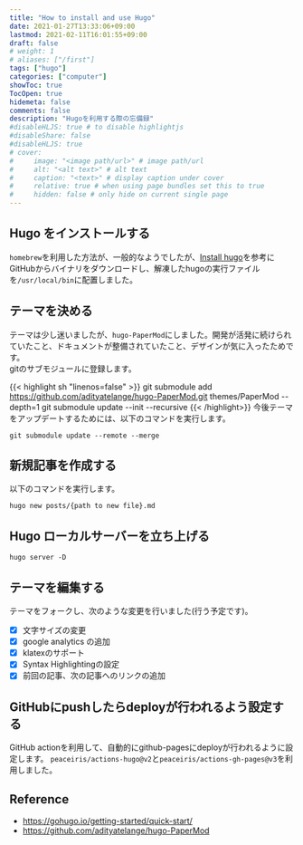 ```yaml
---
title: "How to install and use Hugo"
date: 2021-01-27T13:33:06+09:00
lastmod: 2021-02-11T16:01:55+09:00
draft: false
# weight: 1
# aliases: ["/first"]
tags: ["hugo"]
categories: ["computer"]
showToc: true
TocOpen: true
hidemeta: false
comments: false
description: "Hugoを利用する際の忘備録"
#disableHLJS: true # to disable highlightjs
#disableShare: false
#disableHLJS: true
# cover:
#     image: "<image path/url>" # image path/url
#     alt: "<alt text>" # alt text
#     caption: "<text>" # display caption under cover
#     relative: true # when using page bundles set this to true
#     hidden: false # only hide on current single page
---
```



## Hugo をインストールする
`homebrew`を利用した方法が、一般的なようでしたが、[Install hugo](https://gohugo.io/getting-started/installing#binary-cross-platform)を参考にGitHubからバイナリをダウンロードし、解凍したhugoの実行ファイルを`/usr/local/bin`に配置しました。

## テーマを決める
テーマは少し迷いましたが、`hugo-PaperMod`にしました。開発が活発に続けられていたこと、ドキュメントが整備されていたこと、デザインが気に入ったためです。  
gitのサブモジュールに登録します。

{{< highlight sh "linenos=false" >}}
git submodule add https://github.com/adityatelange/hugo-PaperMod.git themes/PaperMod --depth=1
git submodule update --init --recursive
{{< /highlight>}}
今後テーマをアップデートするためには、以下のコマンドを実行します。
```shell
git submodule update --remote --merge
```

## 新規記事を作成する
以下のコマンドを実行します。

```shell
hugo new posts/{path to new file}.md
```

## Hugo ローカルサーバーを立ち上げる
```
hugo server -D
```

## テーマを編集する
テーマをフォークし、次のような変更を行いました(行う予定です)。
- [x] 文字サイズの変更
- [x] google analytics の追加
- [x] klatexのサポート
- [x] Syntax Highlightingの設定
- [x] 前回の記事、次の記事へのリンクの追加

## GitHubにpushしたらdeployが行われるよう設定する
GitHub actionを利用して、自動的にgithub-pagesにdeployが行われるように設定します。
`peaceiris/actions-hugo@v2`と`peaceiris/actions-gh-pages@v3`を利用しました。

## Reference 
- https://gohugo.io/getting-started/quick-start/
- https://github.com/adityatelange/hugo-PaperMod